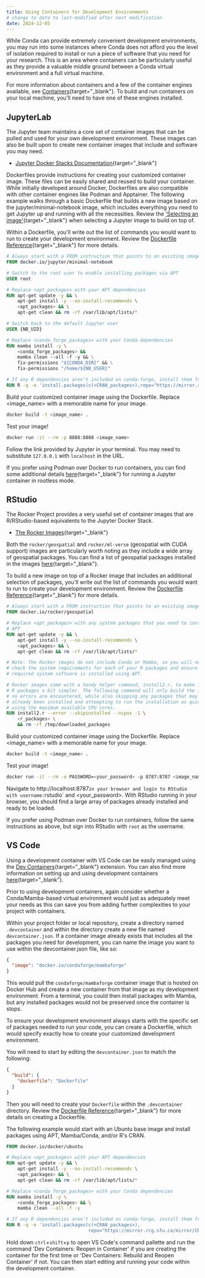 ```yaml
---
title: Using Containers for Development Environments
# change to date to last-modified after next modification
date: 2024-12-05
---
```


While Conda can provide extremely convenient development environments, you may
run into some instances where Conda does not afford you the level of isolation
required to install or run a piece of software that you need for your research.
This is an area where containers can be particularly useful as they provide a
valuable middle ground between a Conda virtual environment and a full virtual
machine.

For more information about containers and a few of the container engines
available, see
[Containers](https://UBC-Geography.github.io/computing-resources/containers){target="\_blank"}.
To build and run containers on your local machine, you'll need to have one of
these engines installed.

## JupyterLab

The Jupyter team maintains a core set of container images that can be pulled and
used for your own development environment. These images can also be built upon
to create new container images that include and software you may need.

- [Jupyter Docker Stacks Documentation](https://jupyter-docker-stacks.readthedocs.io/en/latest/index.html){target="\_blank"}

Dockerfiles provide instructions for creating your customized container image.
These files can be easily shared and reused to build your container. While
initially developed around Docker, Dockerfiles are also compatible with other
container engines like Podman and Apptainer. The following example walks through
a basic Dockerfile that builds a new image based on the jupyter/minimal-notebook
image, which includes everything you need to get Jupyter up and running with all
the necessities. Review the
['Selecting an image'](https://jupyter-docker-stacks.readthedocs.io/en/latest/using/selecting.html){target="\_blank"}
when selecting a Jupyter image to build on top of.

Within a Dockerfile, you'll write out the list of commands you would want to run
to create your development environment. Review the
[Dockerfile Reference](https://docs.docker.com/engine/reference/builder/){target="\_blank"}
for more details.

```Dockerfile {.Dockerfile filename="Dockerfile"}
# Always start with a FROM instruction that points to an existing image
FROM docker.io/jupyter/minimal-notebook

# Switch to the root user to enable installing packages via APT
USER root

# Replace <apt_packages> with your APT dependencies
RUN apt-get update -y && \
    apt-get install -y --no-install-recommends \
    <apt_packages> && \
    apt-get clean && rm -rf /var/lib/apt/lists/*

# Switch back to the default Jupyter user
USER {NB_UID}

# Replace <conda_forge_packages> with your Conda dependencies
RUN mamba install -y \
    <conda_forge_packages> &&
    mamba clean --all -f -y && \
    fix-permissions "${CONDA_DIR}" && \
    fix-permissions "/home/${NB_USER}"

# If any R dependencies aren't included on conda-forge, install them from CRAN.
RUN R -q -e 'install.packages(c(<CRAN_packages>),repo="https://mirror.rcg.sfu.ca/mirror/CRAN/")'
```

Build your customized container image using the Dockerfile. Replace <image_name>
with a memorable name for your image.

```bash
docker build -t <image_name> .
```

Test your image!

```bash
docker run -it --rm -p 8888:8888 <image_name>
```

Follow the link provided by Jupyter in your terminal. You may need to substitute
`127.0.0.1` with `localhost` in the URL.

If you prefer using Podman over Docker to run containers, you can find some
additional details
[here](https://jupyter-docker-stacks.readthedocs.io/en/latest/using/running.html#using-the-podman-cli){target="\_blank"}
for running a Jupyter container in rootless mode.

## RStudio

The Rocker Project provides a very useful set of container images that are
R/RStudio-based equivalents to the Jupyter Docker Stack.

- [The Rocker Images](https://rocker-project.org/images/){target="\_blank"}

Both the `rocker/geospatial` and `rocker/ml-verse` (geospatial with CUDA
support) images are particularly worth noting as they include a wide array of
geospatial packages. You can find a list of geospatial packages installed in the
images
[here](https://github.com/rocker-org/rocker-versioned2/blob/master/scripts/install_geospatial.sh){target="\_blank"}.

To build a new image on top of a Rocker image that includes an additional
selection of packages, you'll write out the list of commands you would want to
run to create your development environment. Review the
[Dockerfile Reference](https://docs.docker.com/engine/reference/builder/){target="\_blank"}
for more details.

```Dockerfile {.Dockerfile filename="Dockerfile"}
# Always start with a FROM instruction that points to an existing image
FROM docker.io/rocker/geospatial

# Replace <apt_packages> with any system packages that you need to install using
# APT
RUN apt-get update -y && \
    apt-get install -y --no-install-recommends \
    <apt_packages> && \
    apt-get clean && rm -rf /var/lib/apt/lists/*

# Note: The Rocker images do not include Conda or Mamba, so you will need to
# check the system requirements for each of your R packages and ensure that any
# required system software is installed using APT.

# Rocker images come with a handy helper command, install2.r, to make installing
# R packages a bit simpler. The following command will only build the image if
# no errors are encountered, while also skipping any packages that may have
# already been installed and attempting to run the installation as quickly by
# using the maximum available CPU cores.
RUN install2.r --error --skipinstalled --ncpus -1 \
    <r_packages> \
    && rm -rf /tmp/downloaded_packages
```

Build your customized container image using the Dockerfile. Replace <image_name>
with a memorable name for your image.

```bash
docker build -t <image_name> .
```

Test your image!

```bash
docker run -it --rm -e PASSWORD=<your_password> -p 8787:8787 <image_name>
```

Navigate to
http://localhost:8787`in your browser and login to RStudio with username:`rstudio`
and <your_password>. With RStudio running in your browser, you should find a
large array of packages already installed and ready to be loaded.

If you prefer using Podman over Docker to run containers, follow the same
instructions as above, but sign into RStudio with `root` as the username.

## VS Code

Using a development container with VS Code can be easily managed using the
[Dev Containers](https://marketplace.visualstudio.com/items?itemName=ms-vscode-remote.remote-containers){target="\_blank"}
extension. You can also find more information on setting up and using
development containers
[here](https://code.visualstudio.com/docs/devcontainers/containers){target="\_blank"}.

Prior to using development containers, again consider whether a
Conda/Mamba-based virtual environment would just as adequately meet your needs
as this can save you from adding further complexities to your project with
containers.

Within your project folder or local repository, create a directory named
`.devcontainer` and within the directory create a new file named
`devcontainer.json`. If a container image already exists that includes all the
packages you need for development, you can name the image you want to use within
the devcontainer.json file, like so:

```json {.json filename='.devcontainer/devcontainer.json'}
{
  "image": "docker.io/condaforge/mambaforge"
}
```

This would pull the `condaforge/mambaforge` container image that is hosted on
Docker Hub and create a new container from that image as my development
environment. From a terminal, you could then install packages with Mamba, but
any installed packages would not be preserved once the container is stops.

To ensure your development environment always starts with the specific set of
packages needed to run your code, you can create a Dockerfile, which would
specify exactly how to create your customized development environment.

You will need to start by editing the `devcontainer.json` to match the
following:

```json {.json filename='.devcontainer/devcontainer.json'}
{
  "build": {
    "dockerfile": "Dockerfile"
  }
}
```

Then you will need to create your `Dockerfile` within the `.devcontainer`
directory. Review the
[Dockerfile Reference](https://docs.docker.com/engine/reference/builder/){target="\_blank"}
for more details on creating a Dockerfile.

The following example would start with an Ubuntu base image and install packages
using APT, Mamba/Conda, and/or R's CRAN.

```Dockerfile {.Dockerfile filename='Dockerfile'}
FROM docker.io/docker/ubuntu

# Replace <apt_packages> with your APT dependencies
RUN apt-get update -y && \
    apt-get install -y --no-install-recommends \
    <apt_packages> && \
    apt-get clean && rm -rf /var/lib/apt/lists/*

# Replace <conda_forge_packages> with your Conda dependencies
RUN mamba install -y \
    <conda_forge_packages> && \
    mamba clean --all -f -y

# If any R dependencies aren't included on conda-forge, install them from CRAN.
RUN R -q -e 'install.packages(c(<CRAN_packages>),
                              repo="https://mirror.rcg.sfu.ca/mirror/CRAN/")'
```

Hold down `ctrl`+`shift`+`p` to open VS Code's command pallette and run the
command 'Dev Containers: Reopen in Container' if you are creating the container
for the first time or 'Dev Containers: Rebuild and Reopen Container' if not. You
can then start editing and running your code within the development container.
